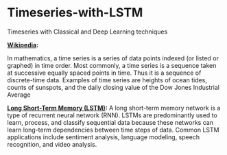 # Timeseries-with-LSTM
Timeseries with Classical and Deep Learning techniques


**[Wikipedia](https://en.wikipedia.org/w/index.php?title=Time_series&oldid=1166537753&action=edit):**

In mathematics, a time series is a series of data points indexed (or listed or graphed) in time order. 
Most commonly, a time series is a sequence taken at successive equally spaced points in time. 
Thus it is a sequence of discrete-time data. Examples of time series are heights of ocean tides, 
counts of sunspots, and the daily closing value of the Dow Jones Industrial Average

**[Long Short-Term Memory (LSTM)](https://it.mathworks.com/discovery/lstm.html#:~:text=A%20long%20short%2Dterm%20memory,between%20time%20steps%20of%20data.):**
A long short-term memory network is a type of recurrent neural network (RNN). 
LSTMs are predominantly used to learn, process, and classify sequential data because these networks 
can learn long-term dependencies between time steps of data. Common LSTM applications include sentiment analysis,
language modeling, speech recognition, and video analysis.

